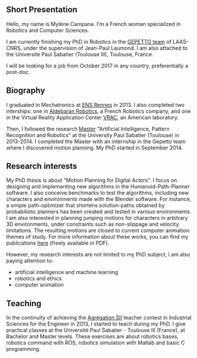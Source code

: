 ## Short Presentation

Hello, my name is Mylène Campana. I'm a French woman specialized in Robotics and Computer Sciences.

I am currently finishing my PhD in Robotics in the [GEPETTO team](http://projects.laas.fr/gepetto/index.php) of LAAS-CNRS, under the supervision of Jean-Paul Laumond. I am also attached to the Université Paul Sabatier (Toulouse III), Toulouse, France.

I will be looking for a job from October 2017 in any country, preferentially a post-doc.

## Biography
I graduated in Mechatronics at [ENS Rennes](http://www.mecatronique.ens-rennes.fr) in 2013. I also completed two interships: one in [Aldebaran Robotics](http://www.ald.softbankrobotics.com), a French Robotics company, and one in the Virtual Reality Application Center [VRAC](http://www.vrac.iastate.edu), an American laboratory.

Then, I followed the research [Master](http://www.univ-tlse3.fr/masters/master-robotique-decision-et-commande-664393.kjsp?RH=1454074064222) "Artificial Intelligence, Pattern Recognition and Robotics" at the University Paul Sabatier (Toulouse) in 2013-2014. I completed the Master with an internship in the Gepetto team where I discovered motion planning. My PhD started in September 2014.

## Research interests
My PhD thesis is about "Motion Planning for Digital Actors". I focus on designing and implementing new algorithms in the Humanoid-Path-Planner software. I also conceive benchmarks to test the algorithms, including new characters and environments made with the Blender software.
For instance, a simple path-optimizer that shortens solution-paths obtained by probabilistic planners has been created and tested in various environments. I am also interested in planning jumping motions for characters in arbitrary 3D environments, under constraints such as non-slippage and velocity limitations. The resulting motions are closed to current computer animation themes of study.
For more information about these works, you can find my publications [here](https://hal.archives-ouvertes.fr/search/index/q/*/authIdHal_s/mylene-campana) (freely available in PDF).

However, my research interests are not limited to my PhD subject, I am also paying attention to:
- artificial intelligence and machine learning
- robotics and ethics
- computer animation

## Teaching
In the continuity of achieving the [Agrégation SII](http://www.devenirenseignant.gouv.fr/cid98734/les-epreuves-de-l-agregation-externe-section-sciences-industrielles-de-l-ingenieur.html) teacher contest in Industrial Sciences for the Engineer in 2013, I started to teach during my PhD. 
I give practical classes at the Université Paul Sabatier - Toulouse III (France), at Bachelor and Master levels. These exercises are about robotics bases, robotics command with ROS, robotics simulation with Matlab and basic C programming.

